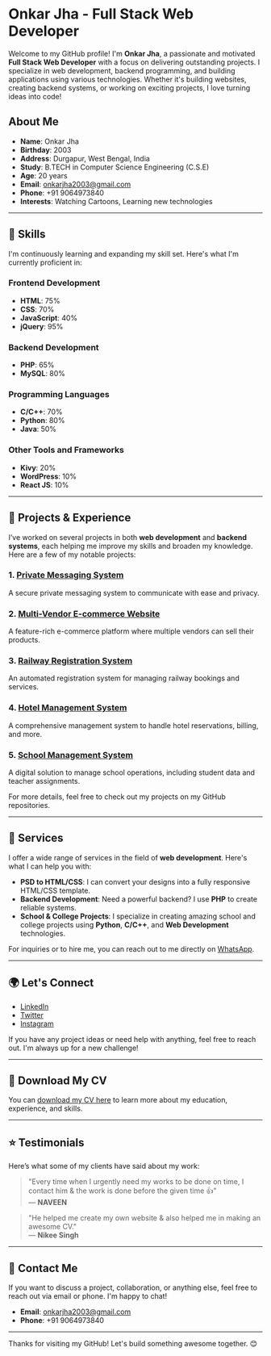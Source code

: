 # Onkar Jha - Full Stack Web Developer

Welcome to my GitHub profile! I'm **Onkar Jha**, a passionate and motivated **Full Stack Web Developer** with a focus on delivering outstanding projects. I specialize in web development, backend programming, and building applications using various technologies. Whether it's building websites, creating backend systems, or working on exciting projects, I love turning ideas into code!

## About Me

- **Name**: Onkar Jha
- **Birthday**: 2003
- **Address**: Durgapur, West Bengal, India
- **Study**: B.TECH in Computer Science Engineering (C.S.E)
- **Age**: 20 years
- **Email**: [onkarjha2003@gmail.com](mailto:onkarjha2003@gmail.com)
- **Phone**: +91 9064973840
- **Interests**: Watching Cartoons, Learning new technologies

---

## 🔧 Skills

I'm continuously learning and expanding my skill set. Here's what I'm currently proficient in:

### Frontend Development
- **HTML**: 75%
- **CSS**: 70%
- **JavaScript**: 40%
- **jQuery**: 95%

### Backend Development
- **PHP**: 65%
- **MySQL**: 80%

### Programming Languages
- **C/C++**: 70%
- **Python**: 80%
- **Java**: 50%

### Other Tools and Frameworks
- **Kivy**: 20%
- **WordPress**: 10%
- **React JS**: 10%

---

## 🚀 Projects & Experience

I’ve worked on several projects in both **web development** and **backend systems**, each helping me improve my skills and broaden my knowledge. Here are a few of my notable projects:

### 1. [Private Messaging System](https://www.youtube.com/watch?v=3uaEp7N1mZM)  
   A secure private messaging system to communicate with ease and privacy.

### 2. [Multi-Vendor E-commerce Website](https://www.youtube.com/watch?v=bBQrxt4gCo0)  
   A feature-rich e-commerce platform where multiple vendors can sell their products.

### 3. [Railway Registration System](https://www.youtube.com/watch?v=FSIvZne1wh8)  
   An automated registration system for managing railway bookings and services.

### 4. [Hotel Management System](https://www.youtube.com/watch?v=LchsfkNjNdk)  
   A comprehensive management system to handle hotel reservations, billing, and more.

### 5. [School Management System](https://www.youtube.com/watch?v=95e92WzLdTU)  
   A digital solution to manage school operations, including student data and teacher assignments.

For more details, feel free to check out my projects on my GitHub repositories.

---

## 💼 Services

I offer a wide range of services in the field of **web development**. Here's what I can help you with:

- **PSD to HTML/CSS**: I can convert your designs into a fully responsive HTML/CSS template.
- **Backend Development**: Need a powerful backend? I use **PHP** to create reliable systems.
- **School & College Projects**: I specialize in creating amazing school and college projects using **Python**, **C/C++**, and **Web Development** technologies.

For inquiries or to hire me, you can reach out to me directly on [WhatsApp](https://wa.me/+919064973840).

---

## 🌍 Let's Connect

- [LinkedIn](https://www.linkedin.com/in/onkar-jha-123456)
- [Twitter](https://twitter.com/OnkarJha)
- [Instagram](https://www.instagram.com/onkarjha)

If you have any project ideas or need help with anything, feel free to reach out. I'm always up for a new challenge!

---

## 📂 Download My CV

You can [download my CV here](CV.pdf) to learn more about my education, experience, and skills.

---

## ⭐ Testimonials

Here’s what some of my clients have said about my work:

> "Every time when I urgently need my works to be done on time, I contact him & the work is done before the given time 👍"  
— **NAVEEN**

> "He helped me create my own website & also helped me in making an awesome CV."  
— **Nikee Singh**

---

## 📩 Contact Me

If you want to discuss a project, collaboration, or anything else, feel free to reach out via email or phone. I'm happy to chat!

- **Email**: [onkarjha2003@gmail.com](mailto:onkarjha2003@gmail.com)
- **Phone**: +91 9064973840

---

Thanks for visiting my GitHub! Let's build something awesome together. 😊
